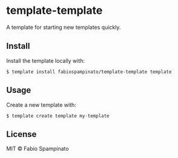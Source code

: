 # template-template

A template for starting new templates quickly.

## Install

Install the template locally with:

```
$ template install fabiospampinato/template-template template
```

## Usage

Create a new template with:

```
$ template create template my-template
```

## License

MIT © Fabio Spampinato
